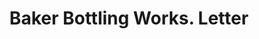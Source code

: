 ---
doi: 10.7916/D8TH9ZRH
date_other: '1917'
date_other_textual: '1917'
form: correspondence
genre:
- Letters (correspondence)
name:
- Baker Bottling Works
object_in_context_url: https://biggert.cul.columbia.edu/items/view/ave_biggert_01162
subject_hierarchical_geographic:
- Newburgh, New York, United States
subject_name:
- Baker Bottling Works
title: Baker Bottling Works. Letter
sort_title: Baker Bottling Works. Letter
call_number: ave_biggert_01162
coordinates:
- 41.51972222222222,-74.0213888888889
pid: ave_biggert_01162
identifiers: ave_biggert_01162
thumbnail: https://derivativo-3.library.columbia.edu/iiif/2/ldpd:343473/full/!256,256/0/native.jpg
permalink: /biggert/ave_biggert_01162/
layout: iiif-image-page
---
